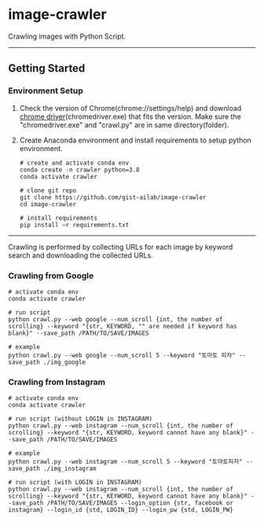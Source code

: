 # image-crawler

Crawling images with Python Script. 

---


## Getting Started

### Environment Setup
1. Check the version of Chrome(chrome://settings/help) and download [chrome driver](https://chromedriver.chromium.org/downloads)(chromedriver.exe)
 that fits the version. Make sure the "chromedriver.exe" and "crawl.py" are in same directory(folder).
2. Create Anaconda environment and install requirements to setup python environment.

    ``` shell
    # create and activate conda env
    conda create -n crawler python=3.8
    conda activate crawler

    # clone git repo
    git clone https://github.com/gist-ailab/image-crawler
    cd image-crawler

    # install requirements
    pip install –r requirements.txt
    ```

---

Crawling is performed by collecting URLs for each image by keyword search and downloading the collected URLs.

### Crawling from Google
``` shell
# activate conda env
conda activate crawler

# run script
python crawl.py --web google --num_scroll {int, the number of scrolling} --keyword "{str, KEYWORD, "" are needed if keyword has blank}" --save_path /PATH/TO/SAVE/IMAGES 

# example
python crawl.py --web google --num_scroll 5 --keyword "토마토 피자" --save_path ./img_google
```


### Crawling from Instagram
``` shell
# activate conda env
conda activate crawler

# run script (without LOGIN in INSTAGRAM)
python crawl.py --web instagram --num_scroll {int, the number of scrolling} --keyword "{str, KEYWORD, keyword cannot have any blank}" --save_path /PATH/TO/SAVE/IMAGES 

# example
python crawl.py --web instagram --num_scroll 5 --keyword "토마토피자" --save_path ./img_instagram

# run script (with LOGIN in INSTAGRAM)
python crawl.py --web instagram --num_scroll {int, the number of scrolling} --keyword "{str, KEYWORD, keyword cannot have any blank}" --save_path /PATH/TO/SAVE/IMAGES --login_option {str, facebook or instagram} --login_id {std, LOGIN_ID} --login_pw {std, LOGIN_PW}
```
